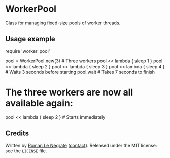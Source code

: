 # WorkerPool

Class for managing fixed-size pools of worker threads.

## Usage example

require 'worker_pool'

pool = WorkerPool.new(3)    # Three workers
pool << lambda { sleep 1 }
pool << lambda { sleep 2 }
pool << lambda { sleep 3 }
pool << lambda { sleep 4 }  # Waits 3 seconds before starting
pool.wait                   # Takes 7 seconds to finish

# The three workers are now all available again:
pool << lambda { sleep 2 }  # Starts immediately

## Credits

Written by [Roman Le Négrate](http://roman.flucti.com) ([contact](mailto:roman.lenegrate@gmail.com)). Released under the MIT license: see the `LICENSE` file.
